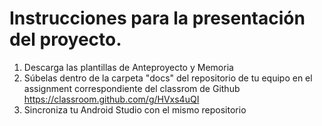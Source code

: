 # Instrucciones para la presentación del proyecto.

1. Descarga las plantillas de Anteproyecto y Memoria
2. Súbelas dentro de la carpeta "docs" del repositorio de tu equipo en el assignment correspondiente del classrom de Github https://classroom.github.com/g/HVxs4uQI
3. Sincroniza tu Android Studio con el mismo repositorio
